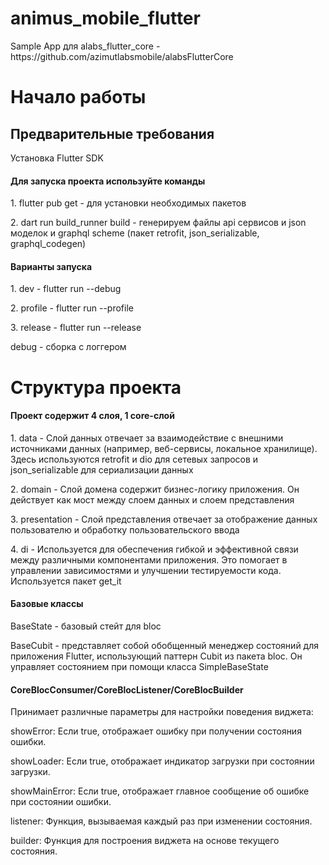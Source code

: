 # animus_mobile_flutter

<p>Sample App для alabs_flutter_core - https://github.com/azimutlabsmobile/alabsFlutterCore</p>

# Начало работы

<h2>Предварительные требования</h2>

<p>Установка Flutter SDK</p>

<h4>Для запуска проекта используйте команды</h4>
<p>1. flutter pub get - для установки необходимых пакетов</p>
<p>2. dart run build_runner build - генерируем файлы api сервисов и json моделок и graphql scheme (пакет retrofit, json_serializable, graphql_codegen)</p>

<h4>Варианты запуска</h4>

<p>1. dev - flutter run --debug</p>
<p>2. profile - flutter run --profile</p>
<p>3. release - flutter run --release</p>

<p>debug - сборка с логгером</p>

# Структура проекта

<h4>Проект содержит 4 слоя, 1 core-cлой</h4>
 <p>1. data - Слой данных отвечает за взаимодействие с внешними источниками данных (например, веб-сервисы, локальное хранилище). Здесь используются retrofit и dio для сетевых запросов и json_serializable для сериализации данных</p>
 <p>2. domain - Слой домена содержит бизнес-логику приложения. Он действует как мост между слоем данных и слоем представления</p>
 <p>3. presentation - Слой представления отвечает за отображение данных пользователю и обработку пользовательского ввода</p>
 <p>4. di - Используется для обеспечения гибкой и эффективной связи между различными компонентами приложения. Это помогает в управлении зависимостями и улучшении тестируемости кода. Используется пакет get_it</p>

<h4>Базовые классы</h4>
<p>BaseState - базовый стейт для bloc</p>
<p>BaseCubit - представляет собой обобщенный менеджер состояний для приложения Flutter, использующий паттерн Cubit из пакета bloc. Он управляет состоянием при помощи класса SimpleBaseState<T></p>

<h4>CoreBlocConsumer/CoreBlocListener/CoreBlocBuilder</h4>
<p>Принимает различные параметры для настройки поведения виджета:</p>
<p>showError: Если true, отображает ошибку при получении состояния ошибки.</p>
<p>showLoader: Если true, отображает индикатор загрузки при состоянии загрузки.</p>
<p>showMainError: Если true, отображает главное сообщение об ошибке при состоянии ошибки.</p>
<p>listener: Функция, вызываемая каждый раз при изменении состояния.</p>
<p>builder: Функция для построения виджета на основе текущего состояния.</p>
